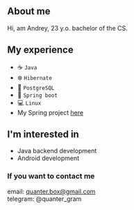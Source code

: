 ## About me
Hi, am Andrey, 23 y.o. bachelor of the CS.

## My experience
- ☕️ `Java`
- ❄️ `Hibernate`
- 🐘 `PostgreSQL`
- 🍃 `Spring boot`
- 💻 `Linux`
- My Spring project [here](https://gitlab.com/netcracker1/application/-/tree/master)

## I'm interested in
- Java backend development
- Android development

### If you want to contact me
email: quanter.box@gmail.com\
telegram: @quanter_gram

<!---
quanter-prog/quanter-prog is a ✨ special ✨ repository because its `README.md` (this file) appears on your GitHub profile.
You can click the Preview link to take a look at your changes.
--->
